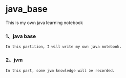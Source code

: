 # java_base
This is my own java learning notebook 

### 1、java base
    In this partition, I will write my own java notebook.

### 2、jvm
    In this part, some jvm knowledge will be recorded.